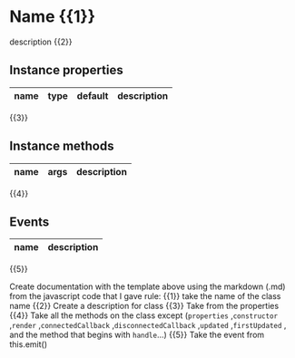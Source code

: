 
# Name {{1}}

description {{2}}

## Instance properties

| name | type | default | description |
| ---- | ---- | ------- | ----------- |
{{3}}


## Instance methods

| name | args | description |
| ---- | ---- | ----------- |
{{4}}


## Events

| name | description |
| ---- | ----------- |
{{5}}


Create documentation with the template above using the markdown (.md) from the javascript code that I gave
rule:
{{1}} take the name of the class name
{{2}} Create a description for class
{{3}} Take from the properties
{{4}} Take all the methods on the class except (`properties` ,`constructor` ,`render` ,`connectedCallback` ,`disconnectedCallback` ,`updated` ,`firstUpdated` , and the method that begins with `handle`...)
{{5}} Take the event from this.emit()


